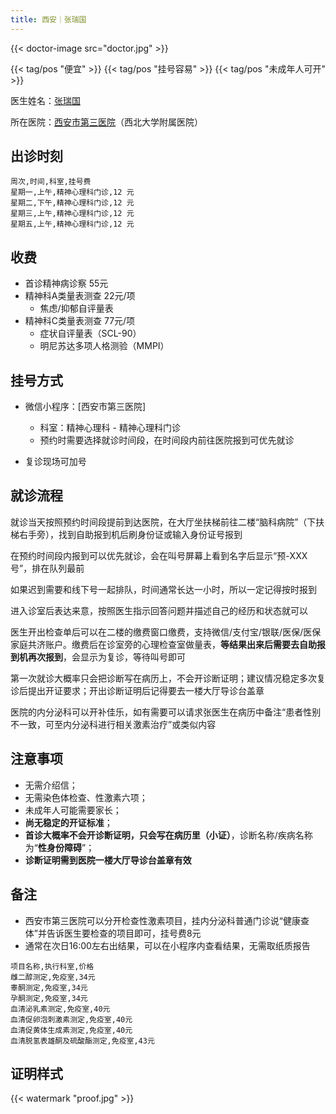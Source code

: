 ```yaml
---
title: 西安｜张瑞国
---
```


{{< doctor-image src="doctor.jpg" >}}

{{< tag/pos "便宜" >}}
{{< tag/pos "挂号容易" >}}
{{< tag/pos "未成年人可开" >}}

医生姓名：[张瑞国](https://www.haodf.com/doctor/572246740.html)

所在医院：[西安市第三医院](https://amap.com/place/B001D0WKWZ)（西北大学附属医院）

## 出诊时刻

```csv
周次,时间,科室,挂号费
星期一,上午,精神心理科门诊,12 元
星期二,下午,精神心理科门诊,12 元
星期三,上午,精神心理科门诊,12 元
星期五,上午,精神心理科门诊,12 元
```

## 收费

- 首诊精神病诊察 55元
- 精神科A类量表测查 22元/项
  - 焦虑/抑郁自评量表
- 精神科C类量表测查 77元/项
  - 症状自评量表（SCL-90）
  - 明尼苏达多项人格测验（MMPI）

## 挂号方式

- 微信小程序：[西安市第三医院]
  - 科室：精神心理科 - 精神心理科门诊
  - 预约时需要选择就诊时间段，在时间段内前往医院报到可优先就诊

- 复诊现场可加号

## 就诊流程

就诊当天按照预约时间段提前到达医院，在大厅坐扶梯前往二楼“脑科病院”（下扶梯右手旁），找到自助报到机后刷身份证或输入身份证号报到

在预约时间段内报到可以优先就诊，会在叫号屏幕上看到名字后显示“预-XXX号”，排在队列最前

如果迟到需要和线下号一起排队，时间通常长达一小时，所以一定记得按时报到

进入诊室后表达来意，按照医生指示回答问题并描述自己的经历和状态就可以

医生开出检查单后可以在二楼的缴费窗口缴费，支持微信/支付宝/银联/医保/医保家庭共济账户。缴费后在诊室旁的心理检查室做量表，**等结果出来后需要去自助报到机再次报到**，会显示为复诊，等待叫号即可

第一次就诊大概率只会把诊断写在病历上，不会开诊断证明；建议情况稳定多次复诊后提出开证要求；开出诊断证明后记得要去一楼大厅导诊台盖章

医院的内分泌科可以开补佳乐，如有需要可以请求张医生在病历中备注“患者性别不一致，可至内分泌科进行相关激素治疗”或类似内容

## 注意事项

- 无需介绍信；
- 无需染色体检查、性激素六项；
- 未成年人可能需要家长；
- **尚无稳定的开证标准**；
- **首诊大概率不会开诊断证明，只会写在病历里（小证）**，诊断名称/疾病名称为“**性身份障碍**”；
- **诊断证明需到医院一楼大厅导诊台盖章有效**

## 备注

- 西安市第三医院可以分开检查性激素项目，挂内分泌科普通门诊说“健康查体”并告诉医生要检查的项目即可，挂号费8元
- 通常在次日16:00左右出结果，可以在小程序内查看结果，无需取纸质报告

```csv
项目名称,执行科室,价格
雌二醇测定,免疫室,34元
睾酮测定,免疫室,34元
孕酮测定,免疫室,34元
血清泌乳素测定,免疫室,40元
血清促卵泡刺激素测定,免疫室,40元
血清促黄体生成素测定,免疫室,40元
血清脱氢表雄酮及硫酸酯测定,免疫室,43元
```

## 证明样式

{{< watermark "proof.jpg" >}}
